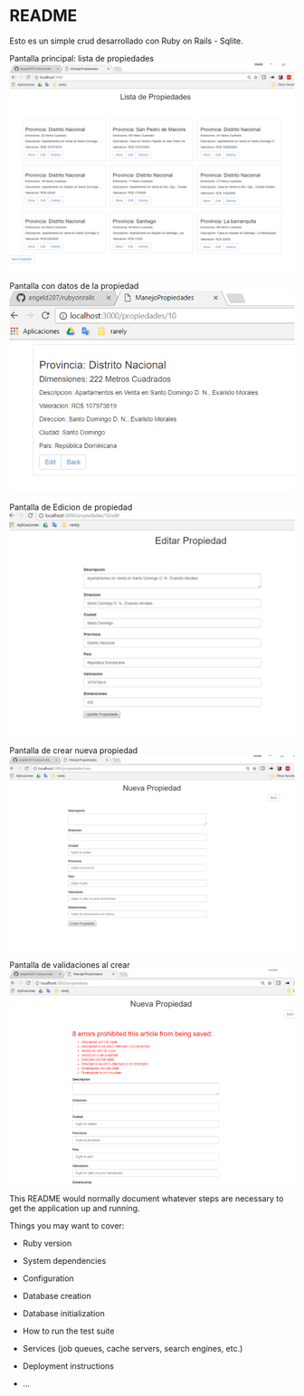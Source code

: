 # README

Esto es un simple crud desarrollado con Ruby on Rails - Sqlite.

Pantalla principal: lista de propiedades
![](https://github.com/angeld287/rubyonrails/blob/master/Ruby-img/1.PNG)

Pantalla con datos de la propiedad
![](https://github.com/angeld287/rubyonrails/blob/master/Ruby-img/2.PNG)

Pantalla de Edicion de propiedad
![](https://github.com/angeld287/rubyonrails/blob/master/Ruby-img/3.PNG)

Pantalla de crear nueva propiedad
![](https://github.com/angeld287/rubyonrails/blob/master/Ruby-img/4.PNG)

Pantalla de validaciones al crear
![](https://github.com/angeld287/rubyonrails/blob/master/Ruby-img/5.PNG)



This README would normally document whatever steps are necessary to get the
application up and running.

Things you may want to cover:

* Ruby version

* System dependencies

* Configuration

* Database creation

* Database initialization

* How to run the test suite

* Services (job queues, cache servers, search engines, etc.)

* Deployment instructions

* ...
